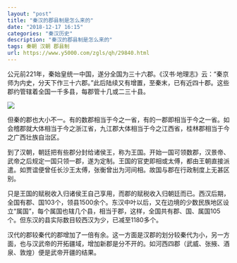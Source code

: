 ```yaml
---
layout: "post"
title: "秦汉的郡县制是怎么来的"
date: "2018-12-17 16:15"
categories: "秦汉历史"
description: "秦汉的郡县制是怎么来的"
tags: 秦朝 汉朝 郡县制
url: https://www.y5000.com/zgls/qh/29840.html
---
```






公元前221年，秦始皇统一中国，遂分全国为三十六郡。《汉书·地理志》云：“秦京师为内史，分天下作三十六郡。”此后陆续又有增置，至秦末，已有近四十郡。这些郡约管辖着全国一千多县，每郡管十几或二三十县。

![](https://img.y5000.com/uploads/allimg/180420/8-1P420151240B7.jpg)

但秦的郡也大小不一。有的数郡相当于今之一省，有的一郡即相当于今之一省。如会稽郡就大体相当于今之浙江省，九江郡大体相当于今之江西省，桂林郡相当于今之广西壮族自治区。

到了汉朝，朝廷把有些郡分封给诸侯王，称为王国。开始一国可领数郡，汉景帝、武帝之后规定一国只领一郡，遂为定制。王国的官吏即相或太傅，都由王朝直接派遣。如贾谊便曾任长沙王太傅，张衡曾出为河间相。故国与郡在行政制度上无甚区别。

只是王国的赋税收入归诸侯王自己享用，而郡的赋税收入归朝廷而已。西汉后期，全国有郡、国103个，领县1500余个。东汉中叶以后，又在边境的少数民族地区设立“属国”，每个属国也辖几个县，相当于郡，这样，全国共有郡、国、属国105个。但东汉的县实际数目较西汉为少，已减至1180多个。

汉代的郡较秦代的郡增加了一倍有余。这一方面是汉郡的划分较秦代为小，另一方面，也与汉武帝的开拓疆域，增加新郡是分不开的。如河西四郡（武威、张掖、酒泉、敦煌）便是武帝开疆的结果。
